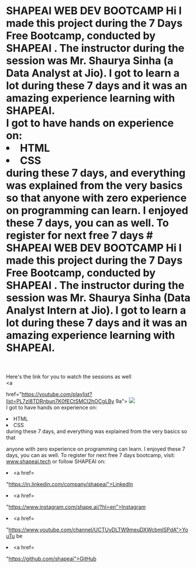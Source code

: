 # SHAPEAI  WEB DEV BOOTCAMP Hi  I  made  this  project  during  the  7  Days  Free  Bootcamp,  conducted  by  <b>  SHAPEAI </b>. The  instructor  during  the  session  was  Mr.  Shaurya  Sinha  (a  Data  Analyst  at  Jio).  I  got  to learn  a  lot  during  these  7  days  and  it  was  an  amazing  experience  learning  with  SHAPEAI. <br>I  got  to  have  hands  on  experience  on: <li>HTML <li>CSS <br>during  these  7  days,  and  everything  was  explained  from  the  very  basics  so  that anyone  with  zero  experience  on  programming  can  learn. I  enjoyed  these  7  days,  you  can  as  well.  To  register  for  next  free  7  days # SHAPEAI WEB DEV BOOTCAMP Hi I made this project during the 7 Days Free Bootcamp, conducted by <b> SHAPEAI </b>. The instructor during the session was Mr. Shaurya Sinha (Data Analyst Intern at Jio). I got to learn a lot during these 7 days and it was an amazing experience learning with SHAPEAI.

<br><br>Here's the link for you to watch the sessions as well<br> <a

href="https://youtube.com/playlist?list=PL7zl8TDRnbun7K0fECtSMCI2hOCgLBy 9a"> <img src="https://github.com/ShapeAI/PYTHON-AND-DATAANALYTICS/blob/main/WebD%20poster.png"> </a> <br>I got to have hands on experience on: <li>HTML <li>CSS <br>during these 7 days, and everything was explained from the very basics so that

anyone with zero experience on programming can learn. I enjoyed these 7 days, you can as well. To register for next free 7 days bootcamp, visit: www.shapeai.tech or follow SHAPEAI on: <li><a href=

"https://in.linkedin.com/company/shapeai">LinkedIn</a> <li><a href=

"https://www.instagram.com/shape.ai/?hl=en">Instagram</a> <li><a href=

"https://www.youtube.com/channel/UCTUvDLTW9meuDXWcbmISPdA">YouTu be</a> <li><a href=

"https://github.com/shapeai">GitHub</a>
